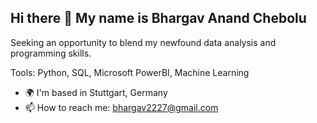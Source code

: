 ## Hi there 👋 My name is Bhargav Anand Chebolu

Seeking an opportunity to blend my newfound data analysis and programming skills.

Tools: Python, SQL, Microsoft PowerBI, Machine Learning

- 🌍  I'm based in Stuttgart, Germany
- 📫  How to reach me: bhargav2227@gmail.com



<!--
**bhargavchebolu/bhargavchebolu** is a ✨ _special_ ✨ repository because its `README.md` (this file) appears on your GitHub profile.

Here are some ideas to get you started:

- 🔭 I’m currently working on ...
- 🌱 I’m currently learning ...
- 👯 I’m looking to collaborate on ...
- 🤔 I’m looking for help with ...
- 💬 Ask me about ...
- 📫 How to reach me: ...
- 😄 Pronouns: ...
- ⚡ Fun fact: ...
-->
